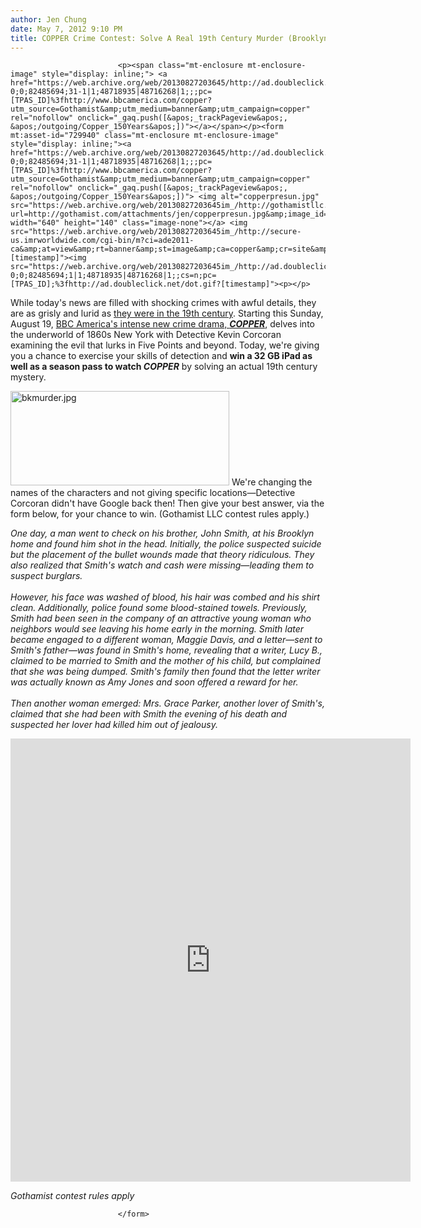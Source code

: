 ```yaml
---
author: Jen Chung
date: May 7, 2012 9:10 PM
title: COPPER Crime Contest: Solve A Real 19th Century Murder (Brooklyn)
---
```



                            
                            
                            
                            <p><span class="mt-enclosure mt-enclosure-image" style="display: inline;"> <a href="https://web.archive.org/web/20130827203645/http://ad.doubleclick.net/click;h=v2|3F95|0|0|%2a|o;260186108;0-0;0;82485694;31-1|1;48718935|48716268|1;;;pc=[TPAS_ID]%3fhttp://www.bbcamerica.com/copper?utm_source=Gothamist&amp;utm_medium=banner&amp;utm_campaign=copper" rel="nofollow" onclick="_gaq.push([&apos;_trackPageview&apos;, &apos;/outgoing/Copper_150Years&apos;])"></a></span></p><form mt:asset-id="729940" class="mt-enclosure mt-enclosure-image" style="display: inline;"><a href="https://web.archive.org/web/20130827203645/http://ad.doubleclick.net/click;h=v2|3F95|0|0|%2a|o;260186108;0-0;0;82485694;31-1|1;48718935|48716268|1;;;pc=[TPAS_ID]%3fhttp://www.bbcamerica.com/copper?utm_source=Gothamist&amp;utm_medium=banner&amp;utm_campaign=copper" rel="nofollow" onclick="_gaq.push([&apos;_trackPageview&apos;, &apos;/outgoing/Copper_150Years&apos;])"> <img alt="copperpresun.jpg" src="https://web.archive.org/web/20130827203645im_/http://gothamistllc.com/ads/tracker.php?url=http://gothamist.com/attachments/jen/copperpresun.jpg&amp;image_id=Copper_NYC5" width="640" height="140" class="image-none"></a> <img src="https://web.archive.org/web/20130827203645im_/http://secure-us.imrworldwide.com/cgi-bin/m?ci=ade2011-ca&amp;at=view&amp;rt=banner&amp;st=image&amp;ca=copper&amp;cr=site&amp;pc=watcheffect&amp;ce=siteservedtag&amp;rnd=[timestamp]"><img src="https://web.archive.org/web/20130827203645im_/http://ad.doubleclick.net/imp;v1;f;260186108;0-0;0;82485694;1|1;48718935|48716268|1;;cs=n;pc=[TPAS_ID];%3fhttp://ad.doubleclick.net/dot.gif?[timestamp]"><p></p>

<p>While today&apos;s news are filled with shocking crimes with awful details, they are as grisly and lurid as <a href="https://web.archive.org/web/20130827203645/http://gothamist.com/2012/06/19/5_lurid_tales_from_19th_century_nyc.php">they were in the 19th century</a>. Starting this Sunday, August 19, <a href="https://web.archive.org/web/20130827203645/http://www.bbcamerica.com/copper/?utm_source=Gothamist&amp;utm_medium=banner&amp;utm_campaign=copper">BBC America&apos;s intense new crime drama, <strong><em>COPPER</em></strong></a>, delves into the underworld of 1860s New York with Detective Kevin Corcoran examining the evil that lurks in Five Points and beyond. Today, we&apos;re giving you a chance to exercise your skills of detection and <strong>win a 32 GB iPad as well as a season pass to watch <em><strong>COPPER</strong></em></strong> by solving an actual 19th century mystery.  </p>

<p><span class="mt-enclosure mt-enclosure-image" style="display: inline;"> <img alt="bkmurder.jpg" src="https://web.archive.org/web/20130827203645im_/http://gothamist.com/attachments/jen/bkmurder.jpg" width="350" height="151" class="image-right"> </span>We&apos;re changing the names of the characters and not giving specific locations&#x2014;Detective Corcoran didn&apos;t have Google back then!  Then give your best answer, via the form below, for your chance to win.  (Gothamist LLC contest rules apply.) </p>

<p><em>One day, a man went to check on his brother, John Smith, at his Brooklyn home and found him shot in the head.  Initially, the police suspected suicide but the placement of the bullet wounds made that theory ridiculous.  They also realized that Smith&apos;s watch and cash were missing&#x2014;leading them to suspect burglars.<br>
<em><br>
However, his face was washed of blood, his hair was combed and his shirt clean.  Additionally, police found some blood-stained towels. Previously, Smith had been seen in the company of an attractive young woman who neighbors would see leaving his home early in the morning.  Smith later became engaged to a different woman, Maggie Davis, and a letter&#x2014;sent to Smith&apos;s father&#x2014;was found in Smith&apos;s home, revealing that a writer, Lucy B., claimed to be married to Smith and the mother of his child, but complained that she was being dumped.  Smith&apos;s family then found that the letter writer was actually known as Amy Jones and soon offered a reward for her.<br>
</em><br>
Then another woman emerged: Mrs. Grace Parker, another lover of Smith&apos;s, claimed that she had been with Smith the evening of his death and suspected <em>her</em> lover had killed him out of jealousy. </em></p>

<p><iframe src="https://web.archive.org/web/20130827203645if_/https://docs.google.com/spreadsheet/embeddedform?formkey=dHJkYmE3SjJFYmtJc0VMbDRhRU1DMnc6MQ" width="640" height="709" frameborder="0" marginheight="0" marginwidth="0">Loading...</iframe></p>

<p><em>Gothamist contest rules apply</em></p>
                            
                            
                            </form>